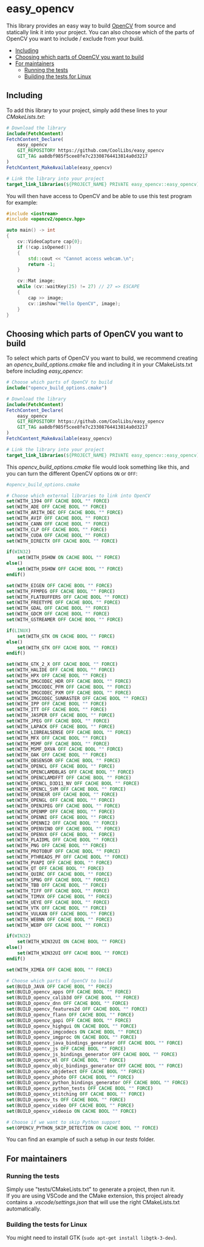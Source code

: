 # easy_opencv

This library provides an easy way to build [OpenCV](https://opencv.org/) from source and statically link it into your project. You can also choose which of the parts of OpenCV you want to include / exclude from your build.

- [Including](#including)
- [Choosing which parts of OpenCV you want to build](#choosing-which-parts-of-opencv-you-want-to-build)
- [For maintainers](#for-maintainers)
  - [Running the tests](#running-the-tests)
  - [Building the tests for Linux](#building-the-tests-for-linux)


## Including

To add this library to your project, simply add these lines to your *CMakeLists.txt*:
```cmake
# Download the library
include(FetchContent)
FetchContent_Declare(
    easy_opencv
    GIT_REPOSITORY https://github.com/CoolLibs/easy_opencv
    GIT_TAG aa8dbf985f5cee8fe7c23308764413814a0d3217
)
FetchContent_MakeAvailable(easy_opencv)

# Link the library into your project
target_link_libraries(${PROJECT_NAME} PRIVATE easy_opencv::easy_opencv)
```

You will then have access to OpenCV and be able to use this test program for example:
```cpp
#include <iostream>
#include <opencv2/opencv.hpp>

auto main() -> int
{
    cv::VideoCapture cap{0};
    if (!cap.isOpened())
    {
        std::cout << "Cannot access webcam.\n";
        return -1;
    }

    cv::Mat image;
    while (cv::waitKey(25) != 27) // 27 => ESCAPE
    {
        cap >> image;
        cv::imshow("Hello OpenCV", image);
    }
}
```

## Choosing which parts of OpenCV you want to build

To select which parts of OpenCV you want to build, we recommend creating an *opencv_build_options.cmake* file and including it in your CMakeLists.txt before including *easy_opencv*:
```cmake
# Choose which parts of OpenCV to build
include("opencv_build_options.cmake")

# Download the library
include(FetchContent)
FetchContent_Declare(
    easy_opencv
    GIT_REPOSITORY https://github.com/CoolLibs/easy_opencv
    GIT_TAG aa8dbf985f5cee8fe7c23308764413814a0d3217
)
FetchContent_MakeAvailable(easy_opencv)

# Link the library into your project
target_link_libraries(${PROJECT_NAME} PRIVATE easy_opencv::easy_opencv)
```

This *opencv_build_options.cmake* file would look something like this, and you can turn  the different OpenCV options `ON` or `OFF`:

```cmake
#opencv_build_options.cmake

# Choose which external libraries to link into OpenCV
set(WITH_1394 OFF CACHE BOOL "" FORCE)
set(WITH_ADE OFF CACHE BOOL "" FORCE)
set(WITH_ARITH_DEC OFF CACHE BOOL "" FORCE)
set(WITH_AVIF OFF CACHE BOOL "" FORCE)
set(WITH_CANN OFF CACHE BOOL "" FORCE)
set(WITH_CLP OFF CACHE BOOL "" FORCE)
set(WITH_CUDA OFF CACHE BOOL "" FORCE)
set(WITH_DIRECTX OFF CACHE BOOL "" FORCE)

if(WIN32)
    set(WITH_DSHOW ON CACHE BOOL "" FORCE)
else()
    set(WITH_DSHOW OFF CACHE BOOL "" FORCE)
endif()

set(WITH_EIGEN OFF CACHE BOOL "" FORCE)
set(WITH_FFMPEG OFF CACHE BOOL "" FORCE)
set(WITH_FLATBUFFERS OFF CACHE BOOL "" FORCE)
set(WITH_FREETYPE OFF CACHE BOOL "" FORCE)
set(WITH_GDAL OFF CACHE BOOL "" FORCE)
set(WITH_GDCM OFF CACHE BOOL "" FORCE)
set(WITH_GSTREAMER OFF CACHE BOOL "" FORCE)

if(LINUX)
    set(WITH_GTK ON CACHE BOOL "" FORCE)
else()
    set(WITH_GTK OFF CACHE BOOL "" FORCE)
endif()

set(WITH_GTK_2_X OFF CACHE BOOL "" FORCE)
set(WITH_HALIDE OFF CACHE BOOL "" FORCE)
set(WITH_HPX OFF CACHE BOOL "" FORCE)
set(WITH_IMGCODEC_HDR OFF CACHE BOOL "" FORCE)
set(WITH_IMGCODEC_PFM OFF CACHE BOOL "" FORCE)
set(WITH_IMGCODEC_PXM OFF CACHE BOOL "" FORCE)
set(WITH_IMGCODEC_SUNRASTER OFF CACHE BOOL "" FORCE)
set(WITH_IPP OFF CACHE BOOL "" FORCE)
set(WITH_ITT OFF CACHE BOOL "" FORCE)
set(WITH_JASPER OFF CACHE BOOL "" FORCE)
set(WITH_JPEG OFF CACHE BOOL "" FORCE)
set(WITH_LAPACK OFF CACHE BOOL "" FORCE)
set(WITH_LIBREALSENSE OFF CACHE BOOL "" FORCE)
set(WITH_MFX OFF CACHE BOOL "" FORCE)
set(WITH_MSMF OFF CACHE BOOL "" FORCE)
set(WITH_MSMF_DXVA OFF CACHE BOOL "" FORCE)
set(WITH_OAK OFF CACHE BOOL "" FORCE)
set(WITH_OBSENSOR OFF CACHE BOOL "" FORCE)
set(WITH_OPENCL OFF CACHE BOOL "" FORCE)
set(WITH_OPENCLAMDBLAS OFF CACHE BOOL "" FORCE)
set(WITH_OPENCLAMDFFT OFF CACHE BOOL "" FORCE)
set(WITH_OPENCL_D3D11_NV OFF CACHE BOOL "" FORCE)
set(WITH_OPENCL_SVM OFF CACHE BOOL "" FORCE)
set(WITH_OPENEXR OFF CACHE BOOL "" FORCE)
set(WITH_OPENGL OFF CACHE BOOL "" FORCE)
set(WITH_OPENJPEG OFF CACHE BOOL "" FORCE)
set(WITH_OPENMP OFF CACHE BOOL "" FORCE)
set(WITH_OPENNI OFF CACHE BOOL "" FORCE)
set(WITH_OPENNI2 OFF CACHE BOOL "" FORCE)
set(WITH_OPENVINO OFF CACHE BOOL "" FORCE)
set(WITH_OPENVX OFF CACHE BOOL "" FORCE)
set(WITH_PLAIDML OFF CACHE BOOL "" FORCE)
set(WITH_PNG OFF CACHE BOOL "" FORCE)
set(WITH_PROTOBUF OFF CACHE BOOL "" FORCE)
set(WITH_PTHREADS_PF OFF CACHE BOOL "" FORCE)
set(WITH_PVAPI OFF CACHE BOOL "" FORCE)
set(WITH_QT OFF CACHE BOOL "" FORCE)
set(WITH_QUIRC OFF CACHE BOOL "" FORCE)
set(WITH_SPNG OFF CACHE BOOL "" FORCE)
set(WITH_TBB OFF CACHE BOOL "" FORCE)
set(WITH_TIFF OFF CACHE BOOL "" FORCE)
set(WITH_TIMVX OFF CACHE BOOL "" FORCE)
set(WITH_UEYE OFF CACHE BOOL "" FORCE)
set(WITH_VTK OFF CACHE BOOL "" FORCE)
set(WITH_VULKAN OFF CACHE BOOL "" FORCE)
set(WITH_WEBNN OFF CACHE BOOL "" FORCE)
set(WITH_WEBP OFF CACHE BOOL "" FORCE)

if(WIN32)
    set(WITH_WIN32UI ON CACHE BOOL "" FORCE)
else()
    set(WITH_WIN32UI OFF CACHE BOOL "" FORCE)
endif()

set(WITH_XIMEA OFF CACHE BOOL "" FORCE)

# Choose which parts of OpenCV to build
set(BUILD_JAVA OFF CACHE BOOL "" FORCE)
set(BUILD_opencv_apps OFF CACHE BOOL "" FORCE)
set(BUILD_opencv_calib3d OFF CACHE BOOL "" FORCE)
set(BUILD_opencv_dnn OFF CACHE BOOL "" FORCE)
set(BUILD_opencv_features2d OFF CACHE BOOL "" FORCE)
set(BUILD_opencv_flann OFF CACHE BOOL "" FORCE)
set(BUILD_opencv_gapi OFF CACHE BOOL "" FORCE)
set(BUILD_opencv_highgui ON CACHE BOOL "" FORCE)
set(BUILD_opencv_imgcodecs ON CACHE BOOL "" FORCE)
set(BUILD_opencv_imgproc ON CACHE BOOL "" FORCE)
set(BUILD_opencv_java_bindings_generator OFF CACHE BOOL "" FORCE)
set(BUILD_opencv_js OFF CACHE BOOL "" FORCE)
set(BUILD_opencv_js_bindings_generator OFF CACHE BOOL "" FORCE)
set(BUILD_opencv_ml OFF CACHE BOOL "" FORCE)
set(BUILD_opencv_objc_bindings_generator OFF CACHE BOOL "" FORCE)
set(BUILD_opencv_objdetect OFF CACHE BOOL "" FORCE)
set(BUILD_opencv_photo OFF CACHE BOOL "" FORCE)
set(BUILD_opencv_python_bindings_generator OFF CACHE BOOL "" FORCE)
set(BUILD_opencv_python_tests OFF CACHE BOOL "" FORCE)
set(BUILD_opencv_stitching OFF CACHE BOOL "" FORCE)
set(BUILD_opencv_ts OFF CACHE BOOL "" FORCE)
set(BUILD_opencv_video OFF CACHE BOOL "" FORCE)
set(BUILD_opencv_videoio ON CACHE BOOL "" FORCE)

# Choose if we want to skip Python support
set(OPENCV_PYTHON_SKIP_DETECTION ON CACHE BOOL "" FORCE)
```

You can find an example of such a setup in our *tests* folder.

## For maintainers

### Running the tests

Simply use "tests/CMakeLists.txt" to generate a project, then run it.<br/>
If you are using VSCode and the CMake extension, this project already contains a *.vscode/settings.json* that will use the right CMakeLists.txt automatically.

### Building the tests for Linux

You might need to install GTK (`sudo apt-get install libgtk-3-dev`).
